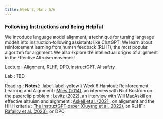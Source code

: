 ```yaml
---
title: Week 7, Mar. 5/6
---
```


### Following Instructions and Being Helpful

We introduce language model alignment, a technique for turning language models into instruction-following assistants like ChatGPT. We learn about reinforcement learning from human feedback (RLHF), the most popular algorithm for alignment. We also explore the intellectual origins of alignment in the Effective Altruism movement.

Lecture
: Alignment, RLHF, DPO, InstructGPT, AI safety

Lab
: TBD

Reading
: **Notes**{: .label .label-yellow } Week 6 Handout: Reinforcement Learning and Alignment
: [Miles (2014)](https://www.huffpost.com/entry/artificial-intelligence-oxford_n_5689858), an interview with Nick Bostrom on the paperclip problem
: [Levitz (2022)](https://nymag.com/intelligencer/2022/08/why-effective-altruists-fear-the-ai-apocalypse.html), an interview with Will MacAskill on effective altruism and alignment
: [Askell et al. (2021)](https://arxiv.org/abs/2112.00861), on alignment and the HHH criteria
: [The InstructGPT paper (Ouyang et al., 2022)](https://arxiv.org/abs/2203.02155), on RLHF
: [Rafailov et al. (2023)](https://arxiv.org/abs/2305.18290), on DPO
